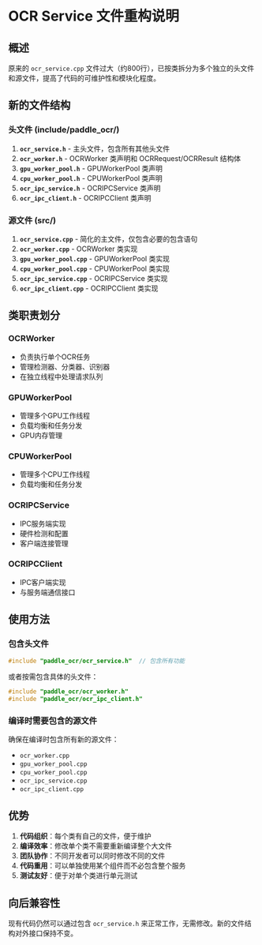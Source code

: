 # OCR Service 文件重构说明

## 概述

原来的 `ocr_service.cpp` 文件过大（约800行），已按类拆分为多个独立的头文件和源文件，提高了代码的可维护性和模块化程度。

## 新的文件结构

### 头文件 (include/paddle_ocr/)
1. **`ocr_service.h`** - 主头文件，包含所有其他头文件
2. **`ocr_worker.h`** - OCRWorker 类声明和 OCRRequest/OCRResult 结构体
3. **`gpu_worker_pool.h`** - GPUWorkerPool 类声明
4. **`cpu_worker_pool.h`** - CPUWorkerPool 类声明
5. **`ocr_ipc_service.h`** - OCRIPCService 类声明
6. **`ocr_ipc_client.h`** - OCRIPCClient 类声明

### 源文件 (src/)
1. **`ocr_service.cpp`** - 简化的主文件，仅包含必要的包含语句
2. **`ocr_worker.cpp`** - OCRWorker 类实现
3. **`gpu_worker_pool.cpp`** - GPUWorkerPool 类实现
4. **`cpu_worker_pool.cpp`** - CPUWorkerPool 类实现
5. **`ocr_ipc_service.cpp`** - OCRIPCService 类实现
6. **`ocr_ipc_client.cpp`** - OCRIPCClient 类实现

## 类职责划分

### OCRWorker
- 负责执行单个OCR任务
- 管理检测器、分类器、识别器
- 在独立线程中处理请求队列

### GPUWorkerPool
- 管理多个GPU工作线程
- 负载均衡和任务分发
- GPU内存管理

### CPUWorkerPool
- 管理多个CPU工作线程
- 负载均衡和任务分发

### OCRIPCService
- IPC服务端实现
- 硬件检测和配置
- 客户端连接管理

### OCRIPCClient
- IPC客户端实现
- 与服务端通信接口

## 使用方法

### 包含头文件
```cpp
#include "paddle_ocr/ocr_service.h"  // 包含所有功能
```

或者按需包含具体的头文件：
```cpp
#include "paddle_ocr/ocr_worker.h"
#include "paddle_ocr/ocr_ipc_client.h"
```

### 编译时需要包含的源文件
确保在编译时包含所有新的源文件：
- `ocr_worker.cpp`
- `gpu_worker_pool.cpp`
- `cpu_worker_pool.cpp`
- `ocr_ipc_service.cpp`
- `ocr_ipc_client.cpp`

## 优势

1. **代码组织**：每个类有自己的文件，便于维护
2. **编译效率**：修改单个类不需要重新编译整个大文件
3. **团队协作**：不同开发者可以同时修改不同的文件
4. **代码重用**：可以单独使用某个组件而不必包含整个服务
5. **测试友好**：便于对单个类进行单元测试

## 向后兼容性

现有代码仍然可以通过包含 `ocr_service.h` 来正常工作，无需修改。新的文件结构对外接口保持不变。

